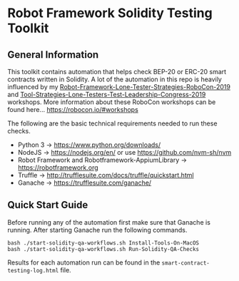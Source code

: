 # Robot Framework Solidity Testing Toolkit

## General Information

This toolkit contains automation that helps check BEP-20 or ERC-20 smart contracts written in Solidity. A lot of the automation in this repo is heavily influenced by my [Robot-Framework-Lone-Tester-Strategies-RoboCon-2019](https://github.com/jg8481/Robot-Framework-Lone-Tester-Strategies-RoboCon-2019) and [Tool-Strategies-Lone-Testers-Test-Leadership-Congress-2019](https://github.com/jg8481/Tool-Strategies-Lone-Testers-Test-Leadership-Congress-2019) workshops. More information about these RoboCon workshops can be found here... https://robocon.io/#workshops

The following are the basic technical requirements needed to run these checks.
- Python 3 -> https://www.python.org/downloads/
- NodeJS -> https://nodejs.org/en/ or use https://github.com/nvm-sh/nvm
- Robot Framework and Robotframework-AppiumLibrary -> https://robotframework.org
- Truffle -> http://trufflesuite.com/docs/truffle/quickstart.html
- Ganache -> https://trufflesuite.com/ganache/

## Quick Start Guide

Before running any of the automation first make sure that Ganache is running. After starting Ganache run the following commands.
```
bash ./start-solidity-qa-workflows.sh Install-Tools-On-MacOS
bash ./start-solidity-qa-workflows.sh Run-Solidity-QA-Checks
```

Results for each automation run can be found in the `smart-contract-testing-log.html` file.
